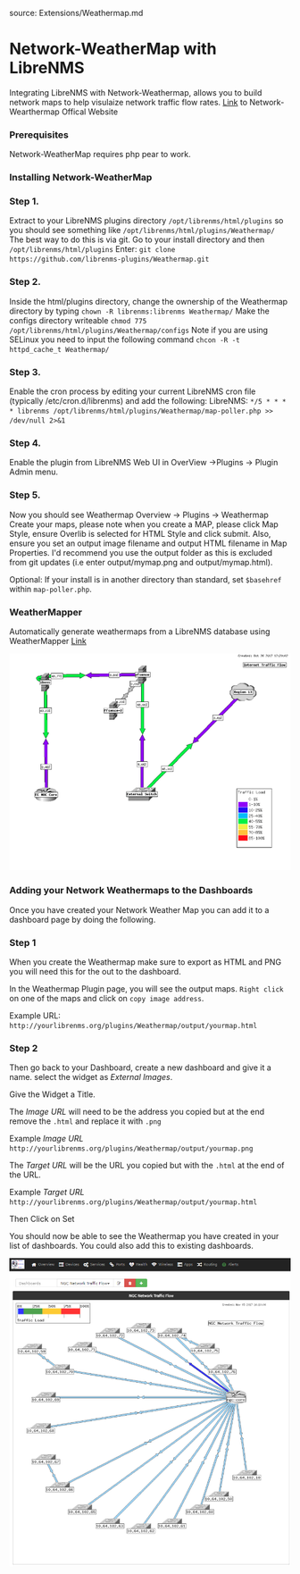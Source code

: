 source: Extensions/Weathermap.md

# Network-WeatherMap with LibreNMS
Integrating LibreNMS with Network-Weathermap, allows you to build network maps to help visulaize network traffic flow rates.
[Link](https://network-weathermap.com/) to Network-Wearthermap Offical Website

### Prerequisites

Network-WeatherMap requires php pear to work.

### Installing Network-WeatherMap

### Step 1. 
Extract to your LibreNMS plugins directory `/opt/librenms/html/plugins` so you should see something like `/opt/librenms/html/plugins/Weathermap/`
The best way to do this is via git. Go to your install directory and then `/opt/librenms/html/plugins`
Enter:
    `git clone https://github.com/librenms-plugins/Weathermap.git`
### Step 2.
Inside the html/plugins directory, change the ownership of the Weathermap directory by typing `chown -R librenms:librenms Weathermap/`
Make the configs directory writeable `chmod 775 /opt/librenms/html/plugins/Weathermap/configs`
Note if you are using SELinux you need to input the following command `chcon -R -t httpd_cache_t Weathermap/`
### Step 3. 
Enable the cron process by editing your current LibreNMS cron file (typically /etc/cron.d/librenms) and add the following:
LibreNMS:  `*/5 * * * * librenms /opt/librenms/html/plugins/Weathermap/map-poller.php >> /dev/null 2>&1`
### Step 4. 
Enable the plugin from LibreNMS Web UI in OverView ->Plugins -> Plugin Admin menu.

### Step 5. 
Now you should see Weathermap Overview -> Plugins -> Weathermap
Create your maps, please note when you create a MAP, please click Map Style, ensure Overlib is selected for HTML Style and click submit.
Also, ensure you set an output image filename and output HTML filename in Map Properties.
I'd recommend you use the output folder as this is excluded from git updates (i.e enter output/mymap.png and output/mymap.html).

Optional: If your install is in another directory than standard, set `$basehref` within `map-poller.php`.

### WeatherMapper
Automatically generate weathermaps from a LibreNMS database using WeatherMapper [Link](https://github.com/pblasquez/weathermapper)

![Example Network Weather Map](/doc/img/network-weather-map.PNG)

### Adding your Network Weathermaps to the Dashboards

Once you have created your Network Weather Map you can add it to a dashboard page by doing the following.

### Step 1 
When you create the Weathermap make sure to export as HTML and PNG you will need this for the out to the dashboard.

In the Weathermap Plugin page, you will see the output maps. `Right click` on one of the maps and click on `copy image address`.

Example URL: `http://yourlibrenms.org/plugins/Weathermap/output/yourmap.html`


### Step 2
Then go back to your Dashboard, create a new dashboard and give it a name. select the widget as *External Images*. 

Give the Widget a Title.

The *Image URL* will need to be the address you copied but at the end remove the `.html` and replace it with `.png` 

Example  *Image URL* `http://yourlibrenms.org/plugins/Weathermap/output/yourmap.png`

The *Target URL* will be the URL you copied but with the `.html` at the end of the URL. 

Example *Target URL* `http://yourlibrenms.org/plugins/Weathermap/output/yourmap.html`

Then Click on Set

You should now be able to see the Weathermap you have created in your list of dashboards. You could also add this to existing dashboards. 

![Example Network Weathermap Dashboard](/doc/img/network-weathermap-dashboard.png)
